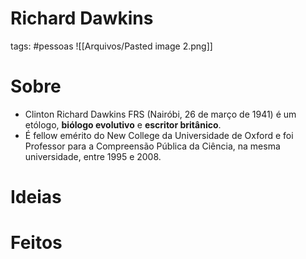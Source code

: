 # Richard Dawkins
tags: #pessoas
![[Arquivos/Pasted image 2.png]]
# Sobre
- Clinton Richard Dawkins FRS (Nairóbi, 26 de março de 1941) é um etólogo, **biólogo evolutivo** e **escritor britânico**.
- É fellow emérito do New College da Universidade de Oxford e foi Professor para a Compreensão Pública da Ciência, na mesma universidade, entre 1995 e 2008.
# Ideias
# Feitos